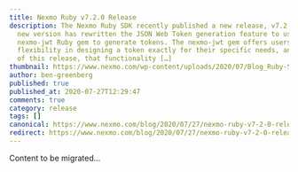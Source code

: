 ```yaml
---
title: Nexmo Ruby v7.2.0 Release
description: The Nexmo Ruby SDK recently published a new release, v7.2.0. This
  new version has rewritten the JSON Web Token generation feature to use the new
  nexmo-jwt Ruby gem to generate tokens. The nexmo-jwt gem offers users more
  flexibility in designing a token exactly for their specific needs, and as part
  of this release, that functionality […]
thumbnail: https://www.nexmo.com/wp-content/uploads/2020/07/Blog_Ruby-SDK-Update_1200x600.png
author: ben-greenberg
published: true
published_at: 2020-07-27T12:29:47
comments: true
category: release
tags: []
canonical: https://www.nexmo.com/blog/2020/07/27/nexmo-ruby-v7-2-0-release
redirect: https://www.nexmo.com/blog/2020/07/27/nexmo-ruby-v7-2-0-release
---
```

Content to be migrated...